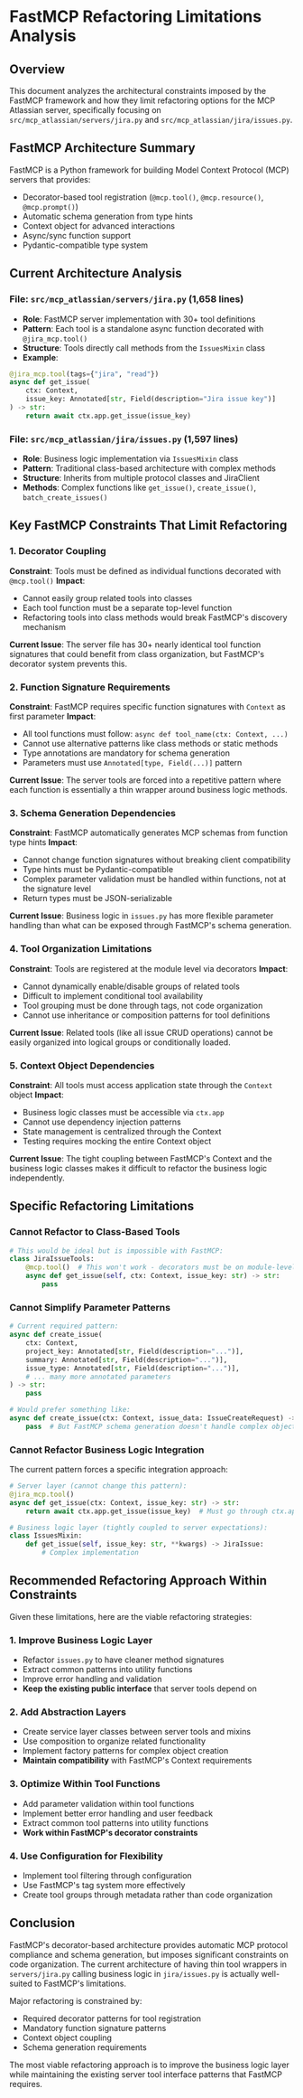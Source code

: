 # FastMCP Refactoring Limitations Analysis

## Overview

This document analyzes the architectural constraints imposed by the FastMCP framework and how they limit refactoring options for the MCP Atlassian server, specifically focusing on `src/mcp_atlassian/servers/jira.py` and `src/mcp_atlassian/jira/issues.py`.

## FastMCP Architecture Summary

FastMCP is a Python framework for building Model Context Protocol (MCP) servers that provides:
- Decorator-based tool registration (`@mcp.tool()`, `@mcp.resource()`, `@mcp.prompt()`)
- Automatic schema generation from type hints
- Context object for advanced interactions
- Async/sync function support
- Pydantic-compatible type system

## Current Architecture Analysis

### File: `src/mcp_atlassian/servers/jira.py` (1,658 lines)
- **Role**: FastMCP server implementation with 30+ tool definitions
- **Pattern**: Each tool is a standalone async function decorated with `@jira_mcp.tool()`
- **Structure**: Tools directly call methods from the `IssuesMixin` class
- **Example**:
```python
@jira_mcp.tool(tags={"jira", "read"})
async def get_issue(
    ctx: Context,
    issue_key: Annotated[str, Field(description="Jira issue key")]
) -> str:
    return await ctx.app.get_issue(issue_key)
```

### File: `src/mcp_atlassian/jira/issues.py` (1,597 lines)
- **Role**: Business logic implementation via `IssuesMixin` class
- **Pattern**: Traditional class-based architecture with complex methods
- **Structure**: Inherits from multiple protocol classes and JiraClient
- **Methods**: Complex functions like `get_issue()`, `create_issue()`, `batch_create_issues()`

## Key FastMCP Constraints That Limit Refactoring

### 1. Decorator Coupling
**Constraint**: Tools must be defined as individual functions decorated with `@mcp.tool()`
**Impact**:
- Cannot easily group related tools into classes
- Each tool function must be a separate top-level function
- Refactoring tools into class methods would break FastMCP's discovery mechanism

**Current Issue**: The server file has 30+ nearly identical tool function signatures that could benefit from class organization, but FastMCP's decorator system prevents this.

### 2. Function Signature Requirements
**Constraint**: FastMCP requires specific function signatures with `Context` as first parameter
**Impact**:
- All tool functions must follow: `async def tool_name(ctx: Context, ...)`
- Cannot use alternative patterns like class methods or static methods
- Type annotations are mandatory for schema generation
- Parameters must use `Annotated[type, Field(...)]` pattern

**Current Issue**: The server tools are forced into a repetitive pattern where each function is essentially a thin wrapper around business logic methods.

### 3. Schema Generation Dependencies
**Constraint**: FastMCP automatically generates MCP schemas from function type hints
**Impact**:
- Cannot change function signatures without breaking client compatibility
- Type hints must be Pydantic-compatible
- Complex parameter validation must be handled within functions, not at the signature level
- Return types must be JSON-serializable

**Current Issue**: Business logic in `issues.py` has more flexible parameter handling than what can be exposed through FastMCP's schema generation.

### 4. Tool Organization Limitations
**Constraint**: Tools are registered at the module level via decorators
**Impact**:
- Cannot dynamically enable/disable groups of related tools
- Difficult to implement conditional tool availability
- Tool grouping must be done through tags, not code organization
- Cannot use inheritance or composition patterns for tool definitions

**Current Issue**: Related tools (like all issue CRUD operations) cannot be easily organized into logical groups or conditionally loaded.

### 5. Context Object Dependencies
**Constraint**: All tools must access application state through the `Context` object
**Impact**:
- Business logic classes must be accessible via `ctx.app`
- Cannot use dependency injection patterns
- State management is centralized through the Context
- Testing requires mocking the entire Context object

**Current Issue**: The tight coupling between FastMCP's Context and the business logic classes makes it difficult to refactor the business logic independently.

## Specific Refactoring Limitations

### Cannot Refactor to Class-Based Tools
```python
# This would be ideal but is impossible with FastMCP:
class JiraIssueTools:
    @mcp.tool()  # This won't work - decorators must be on module-level functions
    async def get_issue(self, ctx: Context, issue_key: str) -> str:
        pass
```

### Cannot Simplify Parameter Patterns
```python
# Current required pattern:
async def create_issue(
    ctx: Context,
    project_key: Annotated[str, Field(description="...")],
    summary: Annotated[str, Field(description="...")],
    issue_type: Annotated[str, Field(description="...")],
    # ... many more annotated parameters
) -> str:
    pass

# Would prefer something like:
async def create_issue(ctx: Context, issue_data: IssueCreateRequest) -> str:
    pass  # But FastMCP schema generation doesn't handle complex objects well
```

### Cannot Refactor Business Logic Integration
The current pattern forces a specific integration approach:
```python
# Server layer (cannot change this pattern):
@jira_mcp.tool()
async def get_issue(ctx: Context, issue_key: str) -> str:
    return await ctx.app.get_issue(issue_key)  # Must go through ctx.app

# Business logic layer (tightly coupled to server expectations):
class IssuesMixin:
    def get_issue(self, issue_key: str, **kwargs) -> JiraIssue:
        # Complex implementation
```

## Recommended Refactoring Approach Within Constraints

Given these limitations, here are the viable refactoring strategies:

### 1. Improve Business Logic Layer
- Refactor `issues.py` to have cleaner method signatures
- Extract common patterns into utility functions
- Improve error handling and validation
- **Keep the existing public interface** that server tools depend on

### 2. Add Abstraction Layers
- Create service layer classes between server tools and mixins
- Use composition to organize related functionality
- Implement factory patterns for complex object creation
- **Maintain compatibility** with FastMCP's Context requirements

### 3. Optimize Within Tool Functions
- Add parameter validation within tool functions
- Implement better error handling and user feedback
- Extract common tool patterns into utility functions
- **Work within FastMCP's decorator constraints**

### 4. Use Configuration for Flexibility
- Implement tool filtering through configuration
- Use FastMCP's tag system more effectively
- Create tool groups through metadata rather than code organization

## Conclusion

FastMCP's decorator-based architecture provides automatic MCP protocol compliance and schema generation, but imposes significant constraints on code organization. The current architecture of having thin tool wrappers in `servers/jira.py` calling business logic in `jira/issues.py` is actually well-suited to FastMCP's limitations.

Major refactoring is constrained by:
- Required decorator patterns for tool registration
- Mandatory function signature patterns
- Context object coupling
- Schema generation requirements

The most viable refactoring approach is to improve the business logic layer while maintaining the existing server tool interface patterns that FastMCP requires.
